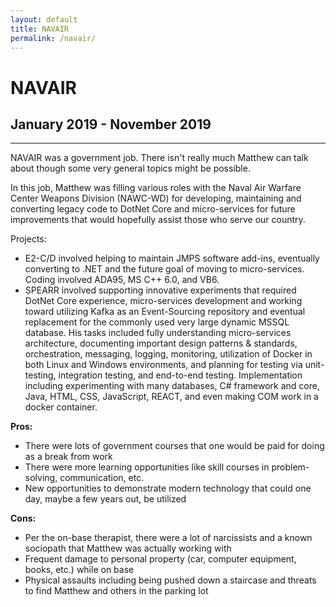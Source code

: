 ```yaml
---
layout: default
title: NAVAIR
permalink: /navair/
---
```

# NAVAIR
## January 2019 - November 2019
<hr class="hr-plain">

NAVAIR was a government job. There isn't really much Matthew can talk about though some very general topics might be possible.

In this job, Matthew was filling various roles with the Naval Air Warfare Center Weapons Division (NAWC-WD) for developing, maintaining and converting legacy code to DotNet Core and micro-services for future improvements that would hopefully assist those who serve our country.

Projects:  
- E2-C/D involved helping to maintain JMPS software add-ins, eventually converting to .NET and the future goal of moving to micro-services. Coding involved ADA95, MS C++ 6.0, and VB6.
- SPEARR involved supporting innovative experiments that required DotNet Core experience, micro-services development and working toward utilizing Kafka as an Event-Sourcing repository and eventual replacement for the commonly used very large dynamic MSSQL database. His tasks included fully understanding micro-services architecture, documenting important design patterns & standards, orchestration, messaging, logging, monitoring, utilization of Docker in both Linux and Windows environments, and planning for testing via unit-testing, integration testing, and end-to-end testing. Implementation including experimenting with many databases, C# framework and core, Java, HTML, CSS, JavaScript, REACT, and even making COM work in a docker container.

**Pros:**
* There were lots of government courses that one would be paid for doing as a break from work
* There were more learning opportunities like skill courses in problem-solving, communication, etc.
* New opportunities to demonstrate modern technology that could one day, maybe a few years out, be utilized

**Cons:**
* Per the on-base therapist, there were a lot of narcissists and a known sociopath that Matthew was actually working with
* Frequent damage to personal property (car, computer equipment, books, etc.) while on base
* Physical assaults including being pushed down a staircase and threats to find Matthew and others in the parking lot